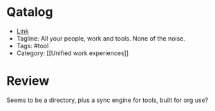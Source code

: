 # Qatalog
- [Link](https://qatalog.com)
- Tagline: All your people, work and tools. None of the noise.
- Tags: #tool
- Category: [[Unified work experiences]]

# Review
Seems to be a directory, plus a sync engine for tools, built for org use?

